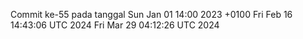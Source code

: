 Commit ke-55 pada tanggal Sun Jan 01 14:00 2023 +0100
Fri Feb 16 14:43:06 UTC 2024
Fri Mar 29 04:12:26 UTC 2024
